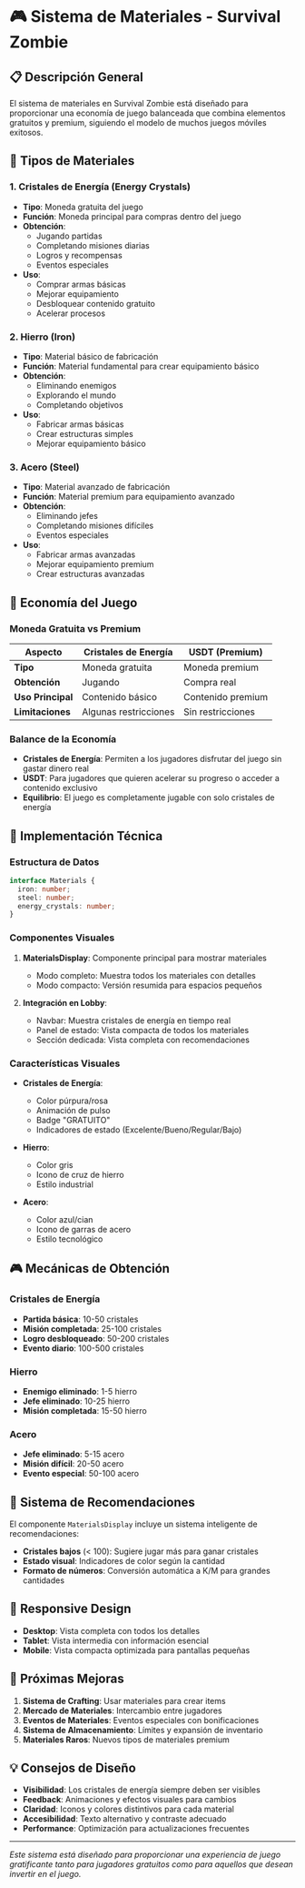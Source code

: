 # 🎮 Sistema de Materiales - Survival Zombie

## 📋 **Descripción General**

El sistema de materiales en Survival Zombie está diseñado para proporcionar una economía de juego balanceada que combina elementos gratuitos y premium, siguiendo el modelo de muchos juegos móviles exitosos.

## 💎 **Tipos de Materiales**

### **1. Cristales de Energía (Energy Crystals)**
- **Tipo**: Moneda gratuita del juego
- **Función**: Moneda principal para compras dentro del juego
- **Obtención**: 
  - Jugando partidas
  - Completando misiones diarias
  - Logros y recompensas
  - Eventos especiales
- **Uso**: 
  - Comprar armas básicas
  - Mejorar equipamiento
  - Desbloquear contenido gratuito
  - Acelerar procesos

### **2. Hierro (Iron)**
- **Tipo**: Material básico de fabricación
- **Función**: Material fundamental para crear equipamiento básico
- **Obtención**: 
  - Eliminando enemigos
  - Explorando el mundo
  - Completando objetivos
- **Uso**: 
  - Fabricar armas básicas
  - Crear estructuras simples
  - Mejorar equipamiento básico

### **3. Acero (Steel)**
- **Tipo**: Material avanzado de fabricación
- **Función**: Material premium para equipamiento avanzado
- **Obtención**: 
  - Eliminando jefes
  - Completando misiones difíciles
  - Eventos especiales
- **Uso**: 
  - Fabricar armas avanzadas
  - Mejorar equipamiento premium
  - Crear estructuras avanzadas

## 🏦 **Economía del Juego**

### **Moneda Gratuita vs Premium**

| Aspecto | Cristales de Energía | USDT (Premium) |
|---------|---------------------|----------------|
| **Tipo** | Moneda gratuita | Moneda premium |
| **Obtención** | Jugando | Compra real |
| **Uso Principal** | Contenido básico | Contenido premium |
| **Limitaciones** | Algunas restricciones | Sin restricciones |

### **Balance de la Economía**

- **Cristales de Energía**: Permiten a los jugadores disfrutar del juego sin gastar dinero real
- **USDT**: Para jugadores que quieren acelerar su progreso o acceder a contenido exclusivo
- **Equilibrio**: El juego es completamente jugable con solo cristales de energía

## 🎯 **Implementación Técnica**

### **Estructura de Datos**

```typescript
interface Materials {
  iron: number;
  steel: number;
  energy_crystals: number;
}
```

### **Componentes Visuales**

1. **MaterialsDisplay**: Componente principal para mostrar materiales
   - Modo completo: Muestra todos los materiales con detalles
   - Modo compacto: Versión resumida para espacios pequeños

2. **Integración en Lobby**:
   - Navbar: Muestra cristales de energía en tiempo real
   - Panel de estado: Vista compacta de todos los materiales
   - Sección dedicada: Vista completa con recomendaciones

### **Características Visuales**

- **Cristales de Energía**: 
  - Color púrpura/rosa
  - Animación de pulso
  - Badge "GRATUITO"
  - Indicadores de estado (Excelente/Bueno/Regular/Bajo)

- **Hierro**: 
  - Color gris
  - Icono de cruz de hierro
  - Estilo industrial

- **Acero**: 
  - Color azul/cian
  - Icono de garras de acero
  - Estilo tecnológico

## 🎮 **Mecánicas de Obtención**

### **Cristales de Energía**
- **Partida básica**: 10-50 cristales
- **Misión completada**: 25-100 cristales
- **Logro desbloqueado**: 50-200 cristales
- **Evento diario**: 100-500 cristales

### **Hierro**
- **Enemigo eliminado**: 1-5 hierro
- **Jefe eliminado**: 10-25 hierro
- **Misión completada**: 15-50 hierro

### **Acero**
- **Jefe eliminado**: 5-15 acero
- **Misión difícil**: 20-50 acero
- **Evento especial**: 50-100 acero

## 🔄 **Sistema de Recomendaciones**

El componente `MaterialsDisplay` incluye un sistema inteligente de recomendaciones:

- **Cristales bajos** (< 100): Sugiere jugar más para ganar cristales
- **Estado visual**: Indicadores de color según la cantidad
- **Formato de números**: Conversión automática a K/M para grandes cantidades

## 📱 **Responsive Design**

- **Desktop**: Vista completa con todos los detalles
- **Tablet**: Vista intermedia con información esencial
- **Mobile**: Vista compacta optimizada para pantallas pequeñas

## 🚀 **Próximas Mejoras**

1. **Sistema de Crafting**: Usar materiales para crear items
2. **Mercado de Materiales**: Intercambio entre jugadores
3. **Eventos de Materiales**: Eventos especiales con bonificaciones
4. **Sistema de Almacenamiento**: Límites y expansión de inventario
5. **Materiales Raros**: Nuevos tipos de materiales premium

## 💡 **Consejos de Diseño**

- **Visibilidad**: Los cristales de energía siempre deben ser visibles
- **Feedback**: Animaciones y efectos visuales para cambios
- **Claridad**: Iconos y colores distintivos para cada material
- **Accesibilidad**: Texto alternativo y contraste adecuado
- **Performance**: Optimización para actualizaciones frecuentes

---

*Este sistema está diseñado para proporcionar una experiencia de juego gratificante tanto para jugadores gratuitos como para aquellos que desean invertir en el juego.* 